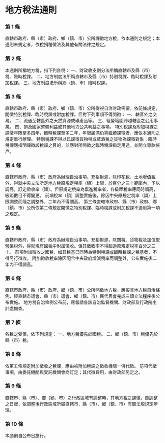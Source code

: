 # 地方稅法通則

### 第 1 條

直轄市政府、縣（市）政府、鄉（鎮、市）公所課徵地方稅，依本通則之規定；本通則未規定者，依稅捐稽徵法及其他有關法律之規定。

### 第 2 條

本通則所稱地方稅，指下列各稅：
一、財政收支劃分法所稱直轄市及縣（市）稅、臨時稅課。
二、地方制度法所稱直轄市及縣（市）特別稅課、臨時稅課及附加稅課。
三、地方制度法所稱鄉（鎮、市）臨時稅課。

### 第 3 條

直轄市政府、縣（市）政府、鄉（鎮、市）公所得視自治財政需要，依前條規定，開徵特別稅課、臨時稅課或附加稅課。但對下列事項不得開徵：
一、轄區外之交易。
二、流通至轄區外之天然資源或礦產品等。
三、經營範圍跨越轄區之公用事業。
四、損及國家整體利益或其他地方公共利益之事項。
特別稅課及附加稅課之課徵年限至多四年，臨時稅課至多二年，年限屆滿仍需繼續課徵者，應依本通則之規定重行辦理。
特別稅課不得以已課徵貨物稅或菸酒稅之貨物為課徵對象；臨時稅課應指明課徵該稅課之目的，並應對所開徵之臨時稅課指定用途，並開立專款帳戶。

### 第 4 條

直轄市政府、縣（市）政府為辦理自治事項，充裕財源，除印花稅、土地增值稅外，得就中央立法所定地方稅原規定稅率（額）上限，於百分之三十範圍內，予以調高，訂定徵收率（額）。但原規定稅率為累進稅率者，各級距稅率應同時調高，級距數目不得變更。
前項稅率（額）調整實施後，除因中央原規定稅率（額）上限調整而隨之調整外，二年內不得調高。
第三條直轄市政府、縣（市）政府、鄉（鎮、市）公所依第二條規定開徵之特別稅課、臨時稅課或附加稅課不適用第一項之規定。

### 第 5 條

直轄市政府、縣（市）政府為辦理自治事項，充裕財源，除關稅、貨物稅及加值型營業稅外，得就現有國稅中附加徵收。但其徵收率不得超過原規定稅率百分之三十。
前項附加徵收之國稅，如其稅基已同時為特別稅課或臨時稅課之稅基者，不得另行徵收。
附加徵收稅率除因配合中央政府增減稅率而調整外，公布實施後二年內不得調高。

### 第 6 條

直轄市政府、縣（市）政府、鄉（鎮、市）公所開徵地方稅，應擬具地方稅自治條例，經直轄市議會、縣（市）議會、鄉（鎮、市）民代表會完成三讀立法程序後公布實施。
地方稅自治條例公布前，應報請各該自治監督機關、財政部及行政院主計處備查。

### 第 7 條

各稅之受償，依下列規定：
一、地方稅優先於國稅。
二、鄉（鎮、市）稅優先於縣（市）稅。

### 第 8 條

依第五條規定附加徵收之稅課，應由被附加稅課之徵收機關一併代徵。
前項代徵事項，由委託機關與受託機關會商訂定；其代徵費用，由財政部另定之。

### 第 9 條

直轄市、縣（市）、鄉（鎮、市）之行政區域有調整時，其地方稅之課徵，自調整之日起，依調整後行政區域所屬直轄市、縣（市）、鄉（鎮、市）有關法規規定辦理。

### 第 10 條

本通則自公布日施行。
